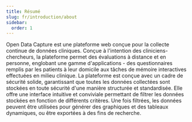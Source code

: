 ```yaml
---
title: Résumé
slug: fr/introduction/about
sidebar:
  order: 1
---
```


Open Data Capture est une plateforme web conçue pour la collecte continue de données cliniques. Conçue à l'intention des cliniciens-chercheurs, la plateforme permet des évaluations à distance et en personne, englobant une gamme d'applications - des questionnaires remplis par les patients à leur domicile aux tâches de mémoire interactives effectuées en milieu clinique. La plateforme est conçue avec un cadre de sécurité solide, garantissant que toutes les données collectées sont stockées en toute sécurité d'une manière structurée et standardisée. Elle offre une interface intuitive et conviviale permettant de filtrer les données stockées en fonction de différents critères. Une fois filtrées, les données peuvent être utilisées pour générer des graphiques et des tableaux dynamiques, ou être exportées à des fins de recherche.

